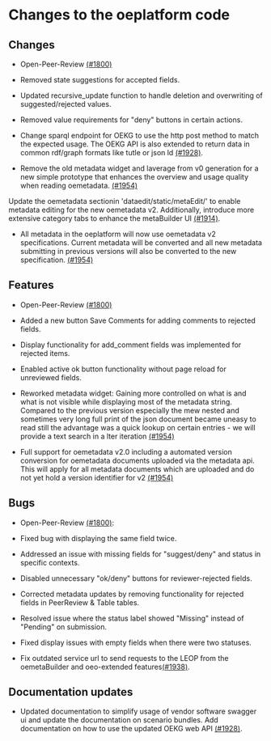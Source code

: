 # Changes to the oeplatform code

## Changes

- Open-Peer-Review [(#1800)](https://github.com/OpenEnergyPlatform/oeplatform/pull/1800)
- Removed state suggestions for accepted fields.
- Updated recursive_update function to handle deletion and overwriting of suggested/rejected values.
- Removed value requirements for "deny" buttons in certain actions.

- Change sparql endpoint for OEKG to use the http post method to match the expected usage. The OEKG API is also extended to return data in common rdf/graph formats like tutle or json ld [(#1928)](https://github.com/OpenEnergyPlatform/oeplatform/pull/1928).

- Remove the old metadata widget and laverage from v0 generation for a new simple prototype that enhances the overview and usage quality when reading oemetadata. [(#1954)](https://github.com/OpenEnergyPlatform/oeplatform/pull/1954)

Update the oemetadata sectionin 'dataedit/static/metaEdit/' to enable metadata editing for the new oemetadata v2. Additionally, introduce more extensive category tabs to enhance the metaBuilder UI [(#1914)](https://github.com/OpenEnergyPlatform/oeplatform/pull/1914).

- All metadata in the oeplatform will now use oemetadata v2 specifications. Current metadata will be converted and all new metadata submitting in previous versions will also be converted to the new specification. [(#1954)](https://github.com/OpenEnergyPlatform/oeplatform/pull/1954)

## Features

- Open-Peer-Review [(#1800)](https://github.com/OpenEnergyPlatform/oeplatform/pull/1800)
- Added a new button Save Comments for adding comments to rejected fields.
- Display functionality for add_comment fields was implemented for rejected items.
- Enabled active ok button functionality without page reload for unreviewed fields.

- Reworked metadata widget: Gaining more controlled on what is and what is not visible while displaying most of the metadata string. Compared to the previous version especially the mew nested and sometimes very long full print of the json document became uneasy to read still the advantage was a quick lookup on certain entries - we will provide a text search in a lter iteration [(#1954)](https://github.com/OpenEnergyPlatform/oeplatform/pull/1954)

- Full support for oemetadata v2.0 including a automated version conversion for oemetadata documents uploaded via the metadata api. This will apply for all metadata documents which are uploaded and do not yet hold a version identifier for v2 [(#1954)](https://github.com/OpenEnergyPlatform/oeplatform/pull/1954)

## Bugs

- Open-Peer-Review [(#1800)](https://github.com/OpenEnergyPlatform/oeplatform/pull/1800):
- Fixed bug with displaying the same field twice.
- Addressed an issue with missing fields for "suggest/deny" and status in specific contexts.
- Disabled unnecessary "ok/deny" buttons for reviewer-rejected fields.
- Corrected metadata updates by removing functionality for rejected fields in PeerReview & Table tables.
- Resolved issue where the status label showed "Missing" instead of "Pending" on submission.
- Fixed display issues with empty fields when there were two statuses.

- Fix outdated service url to send requests to the LEOP from the oemetaBuilder and oeo-extended features[(#1938)](https://github.com/OpenEnergyPlatform/oeplatform/pull/1938).

## Documentation updates

- Updated documentation to simplify usage of vendor software swagger ui and update the documentation on scenario bundles. Add documentation on how to use the updated OEKG web API [(#1928)](https://github.com/OpenEnergyPlatform/oeplatform/pull/1928).

